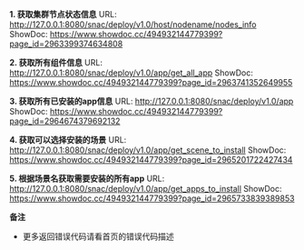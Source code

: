 **1. 获取集群节点状态信息**
URL: http://127.0.0.1:8080/snac/deploy/v1.0/host/nodename/nodes_info
ShowDoc: https://www.showdoc.cc/494932144779399?page_id=2963399374634808

**2. 获取所有组件信息**
URL: http://127.0.0.1:8080/snac/deploy/v1.0/app/get_all_app
ShowDoc: https://www.showdoc.cc/494932144779399?page_id=2963741352649955

**3. 获取所有已安装的app信息**
URL: http://127.0.0.1:8080/snac/deploy/v1.0/app
ShowDoc: https://www.showdoc.cc/494932144779399?page_id=2964674379692132

**4. 获取可以选择安装的场景**
URL: http://127.0.0.1:8080/snac/deploy/v1.0/app/get_scene_to_install
ShowDoc: https://www.showdoc.cc/494932144779399?page_id=2965201722427434

**5. 根据场景名获取需要安装的所有app**
URL: http://127.0.0.1:8080/snac/deploy/v1.0/app/get_apps_to_install
ShowDoc: https://www.showdoc.cc/494932144779399?page_id=2965733839389853


 **备注**

- 更多返回错误代码请看首页的错误代码描述

